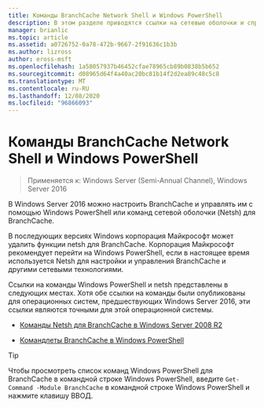 ```yaml
---
title: Команды BranchCache Network Shell и Windows PowerShell
description: В этом разделе приводятся ссылки на сетевые оболочки и справочные ресурсы по командам Windows PowerShell для BranchCache в Windows Server 2016.
manager: brianlic
ms.topic: article
ms.assetid: a0726752-0a78-472b-9667-2f91636c1b3b
ms.author: lizross
author: eross-msft
ms.openlocfilehash: 1a58057937b46452cfae78965cb89b0838b5b652
ms.sourcegitcommit: d08965d64f4a40ac20bc81b14f2d2ea89c48c5c8
ms.translationtype: MT
ms.contentlocale: ru-RU
ms.lasthandoff: 12/08/2020
ms.locfileid: "96866093"
---
```

# <a name="branchcache-network-shell-and-windows-powershell-commands"></a>Команды BranchCache Network Shell и Windows PowerShell

>Применяется к: Windows Server (Semi-Annual Channel), Windows Server 2016

В Windows Server 2016 можно настроить BranchCache и управлять им с помощью Windows PowerShell или команд сетевой оболочки (Netsh) для BranchCache.

В последующих версиях Windows корпорация Майкрософт может удалить функции netsh для BranchCache. Корпорация Майкрософт рекомендует перейти на Windows PowerShell, если в настоящее время используется Netsh для настройки и управления BranchCache и другими сетевыми технологиями.

Ссылки на команды Windows PowerShell и netsh представлены в следующих местах. Хотя обе ссылки на команды были опубликованы для операционных систем, предшествующих Windows Server 2016, эти ссылки являются точными для этой операционной системы.

-   [Команды Netsh для BranchCache в Windows Server 2008 R2](/previous-versions/windows/it-pro/windows-server-2008-R2-and-2008/dd979561(v=ws.10))

-   [Командлеты BranchCache в Windows PowerShell](/powershell/module/branchcache/)

> [!TIP]
> Чтобы просмотреть список команд Windows PowerShell для BranchCache в командной строке Windows PowerShell, введите `Get-Command -Module BranchCache` в командной строке Windows PowerShell и нажмите клавишу ВВОД.
